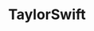 ---
title: TaylorSwift
crosslinks:
- youtubefactsbot
- youtubot
- anti_gif_bot
- livven
- Kanye
- autourbanbot
- HighQualityGifs
- john_yukis_bots
- popheads
- u_imguralbumbot
- TaylorSwiftLegs
- MassdropBot
- gifs
- TaylorSwiftPictures
- titlegore
- schuhe
- AskReddit
- vinyl
- garbage
- alotabot
---